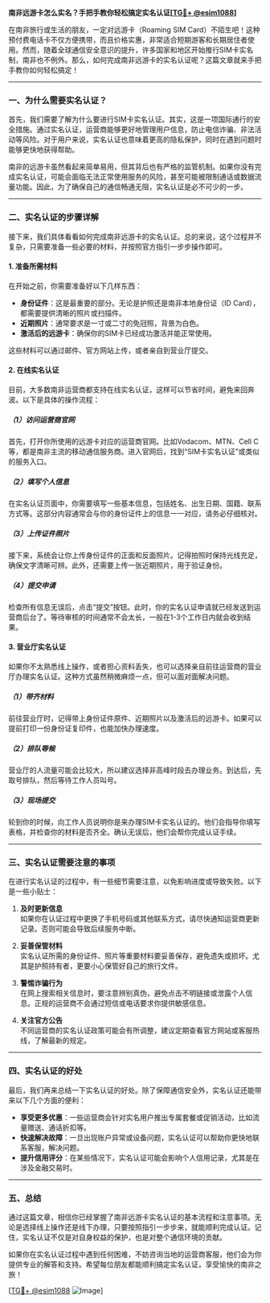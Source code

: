 **南非远游卡怎么实名？手把手教你轻松搞定实名认证[[TG💪+ @esim1088](https://t.me/s/esim1088)]**

在南非旅行或生活的朋友，一定对远游卡（Roaming SIM Card）不陌生吧！这种预付费电话卡不仅方便携带，而且价格实惠，非常适合短期游客和长期居住者使用。然而，随着全球通信安全意识的提升，许多国家和地区开始推行SIM卡实名制，南非也不例外。那么，如何完成南非远游卡的实名认证呢？这篇文章就来手把手教你如何轻松搞定！

---

### **一、为什么需要实名认证？**
首先，我们需要了解为什么要进行SIM卡实名认证。其实，这是一项国际通行的安全措施。通过实名认证，运营商能够更好地管理用户信息，防止电信诈骗、非法活动等风险。对于用户来说，实名认证也意味着更高的隐私保护，同时在遇到问题时能够更快地获得帮助。

南非的远游卡虽然看起来简单易用，但其背后也有严格的监管机制。如果你没有完成实名认证，可能会面临无法正常使用服务的风险，甚至可能被限制通话或数据流量功能。因此，为了确保自己的通信畅通无阻，实名认证是必不可少的一步。

---

### **二、实名认证的步骤详解**
接下来，我们具体看看如何完成南非远游卡的实名认证。总的来说，这个过程并不复杂，只需要准备一些必要的材料，并按照官方指引一步步操作即可。

#### **1. 准备所需材料**
在开始之前，你需要准备好以下几样东西：
- **身份证件**：这是最重要的部分。无论是护照还是南非本地身份证（ID Card），都需要提供清晰的照片或扫描件。
- **近期照片**：通常要求是一寸或二寸的免冠照，背景为白色。
- **激活后的远游卡**：确保你的SIM卡已经成功激活并能正常使用。

这些材料可以通过邮件、官方网站上传，或者亲自到营业厅提交。

#### **2. 在线实名认证**
目前，大多数南非运营商都支持在线实名认证，这样可以节省时间，避免来回奔波。以下是具体的操作流程：

##### **（1）访问运营商官网**
首先，打开你所使用的远游卡对应的运营商官网。比如Vodacom、MTN、Cell C等，都是南非主流的移动通信服务商。进入官网后，找到“SIM卡实名认证”或类似的服务入口。

##### **（2）填写个人信息**
在实名认证页面中，你需要填写一些基本信息，包括姓名、出生日期、国籍、联系方式等。这部分内容通常会与你的身份证件上的信息一一对应，请务必仔细核对。

##### **（3）上传证件照片**
接下来，系统会让你上传身份证件的正面和反面照片。记得拍照时保持光线充足，确保文字清晰可辨。此外，还需要上传一张近期照片，用于验证身份。

##### **（4）提交申请**
检查所有信息无误后，点击“提交”按钮。此时，你的实名认证申请就已经发送到运营商后台了。等待审核的时间通常不会太长，一般在1-3个工作日内就会收到结果。

#### **3. 营业厅实名认证**
如果你不太熟悉线上操作，或者担心资料丢失，也可以选择亲自前往运营商的营业厅办理实名认证。这种方式虽然稍微麻烦一点，但可以面对面解决问题。

##### **（1）带齐材料**
前往营业厅时，记得带上身份证件原件、近期照片以及激活后的远游卡。如果可以提前打印一份身份证复印件，也能加快办理速度。

##### **（2）排队等候**
营业厅的人流量可能会比较大，所以建议选择非高峰时段去办理业务。到达后，先取号排队，然后等待工作人员叫号。

##### **（3）现场提交**
轮到你的时候，向工作人员说明你是来办理SIM卡实名认证的。他们会指导你填写表格，并检查你的材料是否齐全。确认无误后，他们会帮你完成认证手续。

---

### **三、实名认证需要注意的事项**
在进行实名认证的过程中，有一些细节需要注意，以免影响进度或导致失败。以下是一些小贴士：

1. **及时更新信息**  
   如果你在认证过程中更换了手机号码或其他联系方式，请尽快通知运营商更新记录。否则可能会导致后续服务中断。

2. **妥善保管材料**  
   实名认证所需的身份证件、照片等重要材料要妥善保存，避免遗失或损坏。尤其是护照持有者，更要小心保管好自己的旅行文件。

3. **警惕诈骗行为**  
   在网上搜索相关信息时，要注意辨别真伪，避免点击不明链接或泄露个人信息。正规的运营商不会通过短信或电话要求你提供敏感信息。

4. **关注官方公告**  
   不同运营商的实名认证政策可能会有所调整，建议定期查看官方网站或客服热线，了解最新的规定。

---

### **四、实名认证的好处**
最后，我们再来总结一下实名认证的好处。除了保障通信安全外，实名认证还能带来以下几个方面的便利：

- **享受更多优惠**：一些运营商会针对实名用户推出专属套餐或促销活动，比如流量赠送、通话折扣等。
- **快速解决故障**：一旦出现账户异常或设备问题，实名认证可以帮助你更快地联系客服，解决问题。
- **提升信用评分**：在某些情况下，实名认证可能会影响个人信用记录，尤其是在涉及金融交易时。

---

### **五、总结**
通过这篇文章，相信你已经掌握了南非远游卡实名认证的基本流程和注意事项。无论是选择线上操作还是线下办理，只要按照指引一步步来，就能顺利完成认证。记住，实名认证不仅是对自身权益的保护，也是对整个通信环境的贡献。

如果你在实名认证过程中遇到任何困难，不妨咨询当地的运营商客服，他们会为你提供专业的解答和支持。希望每位朋友都能顺利搞定实名认证，享受愉快的南非之旅！

[[TG💪+ @esim1088](https://t.me/s/esim1088) ![Image](https://i.postimg.cc/4NQfJmqS/Snipaste-2025-05-13-00-14-12.png)]